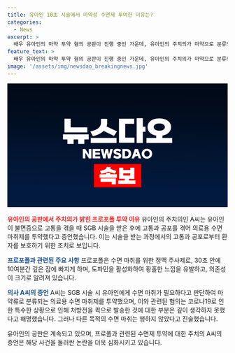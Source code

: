 ```yaml
---
title: 유아인 10초 시술에서 마약성 수면제 투여한 이유는?
categories:
  - News
excerpt: >
  배우 유아인의 마약 투약 혐의 공판이 진행 중인 가운데, 유아인의 주치의가 마약으로 분류되는 의료용 수면 마취제 프로포폴을 투약한 이유를 설명했다. 유아인은 우울증과 공황 장애로 불면증을 앓았고, 이에 대해 시술과 동반해 수면 마취제를 투약했다고 주장했다. 그러나 특정 시술에 수면 마취가 필요한 것은 없으며, 의료용 수면 마취제를 다른 목적으로는 사용하지 않았다고 주장하고 있다. 현재 유아인은 프로포폴 상습 투약과 다른 사람 명의로 수면제를 불법 처방받은 혐의로 기소되어 검찰 수사를 받고 있다.
feature_text: >
  배우 유아인의 마약 투약 혐의 공판이 진행 중인 가운데, 유아인의 주치의가 마약으로 분류되는 의료용 수면 마취제 프로포폴을 투약한 이유를 설명했다. 유아인은 우울증과 공황 장애로 불면증을 앓았고, 이에 대해 시술과 동반해 수면 마취제를 투약했다고 주장했다. 그러나 특정 시술에 수면 마취가 필요한 것은 없으며, 의료용 수면 마취제를 다른 목적으로는 사용하지 않았다고 주장하고 있다. 현재 유아인은 프로포폴 상습 투약과 다른 사람 명의로 수면제를 불법 처방받은 혐의로 기소되어 검찰 수사를 받고 있다.
image: '/assets/img/newsdao_breakingnews.jpg'
---
```


<p><img src="/assets/img/newsdao_breakingnews.jpg" alt="koreaapp 속보" /></p>

<p><b><span style="color: #ee2323;">유아인의 공판에서 주치의가 밝힌 프로포폴 투약 이유</span></b>
유아인의 주치의인 A씨는 유아인이 불면증으로 고통을 겪을 때 SGB 시술을 받은 후에 고통과 공포를 겪어 의료용 수면 마취제를 투약했다고 증언했습니다. 이는 시술을 받는 과정에서의 고통과 공포로부터 환자를 보호하기 위한 조치로 보입니다.</p>

<p><b><span style="color: #1a5490;">프로포폴과 관련된 주요 사항</span></b>
프로포폴은 수면 마취를 위한 정맥 주사제로, 30초 안에 10여분간 깊은 잠에 빠지게 하며, 도파민을 활성화하여 황홀한 느낌을 유발하고, 의존성이 크기로 알려져 있습니다.</p>

<p><b><span style="color: #1a5490;">의사 A씨의 증언</span></b>
A씨는 SGB 시술 시 유아인에게 수면 마취가 필요하다고 판단하여 마약류로 분류되는 의료용 수면 마취제를 투약했으며, 이와 관련된 혐의는 코로나19로 인한 특수한 상황으로 인해 처방전을 퀵으로 발송한 것에 대한 부분은 깊이 생각하지 못했다고 해명했습니다. 그러나 다른 목적의 수면 마취는 행하지 않았다고 진술했습니다.</p>

<p>유아인의 공판은 계속되고 있으며, 프로폴과 관련된 수면제 투약에 대한 주치의 A씨의 증언은 해당 사건을 둘러싼 논란을 더욱 심화시키고 있습니다.</p>

